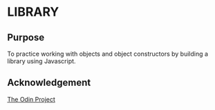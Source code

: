 # LIBRARY

## Purpose
To practice working with objects and object constructors by building a library using Javascript.



## Acknowledgement
[The Odin Project](https://theodinproject.com)
